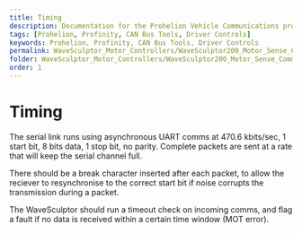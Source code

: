 ```yaml
---
title: Timing
description: Documentation for the Prohelion Vehicle Communications protocol
tags: [Prohelion, Profinity, CAN Bus Tools, Driver Controls]
keywords: Prohelion, Profinity, CAN Bus Tools, Driver Controls
permalink: WaveSculptor_Motor_Controllers/WaveSculptor200_Motor_Sense_Comms_Spec/Timing.html
folder: WaveSculptor_Motor_Controllers/WaveSculptor200_Motor_Sense_Comms_Spec
order: 1
---
```


# Timing

The serial link runs using asynchronous UART comms at 470.6 kbits/sec, 1 start bit, 8 bits data, 1 stop bit, no parity.  Complete packets are sent at a rate that will keep the serial channel full.  

There should be a break character inserted after each packet, to allow the reciever to resynchronise to the correct start bit if noise corrupts the transmission during a packet.

The WaveSculptor should run a timeout check on incoming comms, and flag a fault if no data is received within a certain time window (MOT error).
